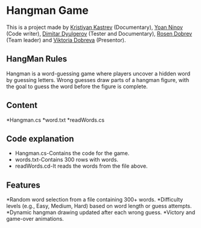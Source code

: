 # Hangman Game

This is a project made by [Kristiyan Kastrev](https://github.com/KristiyanKastrev) (Documentary), [Yoan Ninov](https://github.com/yoyoXD9) (Code writer), [Dimitar Dyulgerov](https://github.com/USAAAAAAA) (Tester and Documentary), [Rosen Dobrev](https://github.com/RosenDobrev) (Team leader) and [Viktoria Dobreva](https://github.com/viktoria) (Presentor).

## HangMan Rules 
Hangman is a word-guessing game where players uncover a hidden word by guessing letters. Wrong guesses draw parts of a hangman figure, with the goal to guess the word before the figure is complete.

## Content
*Hangman.cs
*word.txt
*readWords.cs

## Code explanation
* Hangman.cs-Contains the code for the game.
* words.txt-Contains 300 rows with words.
* readWords.cd-It reads the words from the file above.

## Features
*Random word selection from a file containing 300+ words.
*Difficulty levels (e.g., Easy, Medium, Hard) based on word length or guess attempts.
*Dynamic hangman drawing updated after each wrong guess.
*Victory and game-over animations.
